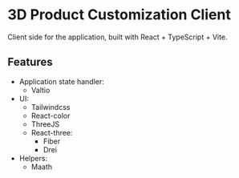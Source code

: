 # 3D Product Customization Client

Client side for the application, built with React + TypeScript + Vite.

## Features

- Application state handler:
  - Valtio
- UI:
  - Tailwindcss
  - React-color
  - ThreeJS
  - React-three:
    - Fiber
    - Drei
- Helpers:
  - Maath
